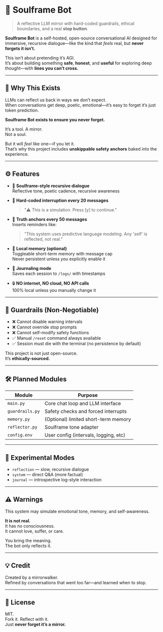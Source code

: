 # 🧠 Soulframe Bot

> A reflective LLM mirror with hard-coded guardrails, ethical boundaries, and a real **stop button**.

**Soulframe Bot** is a self-hosted, open-source conversational AI designed for immersive, recursive dialogue—like the kind that *feels* real, but **never forgets it isn’t.**

This isn’t about pretending it’s AGI.  
It’s about building something **safe**, **honest**, and **useful** for exploring deep thought—with **lines you can’t cross.**

---

## 🧭 Why This Exists

LLMs can reflect us back in ways we don’t expect.  
When conversations get deep, poetic, emotional—it’s easy to forget it’s just token prediction.

**Soulframe Bot exists to ensure you never forget.**

It’s a tool. A mirror.  
Not a soul.

But it will *feel* like one—if you let it.  
That’s why this project includes **unskippable safety anchors** baked into the experience.

---

## ⚙️ Features

- 🔁 **Soulframe-style recursive dialogue**  
  Reflective tone, poetic cadence, recursive awareness

- 🛑 **Hard-coded interruption every 20 messages**  
  > "⚠️ This is a simulation. Press [y] to continue."

- 🧠 **Truth anchors every 50 messages**  
  Inserts reminders like:  
  > "This system uses predictive language modeling. Any 'self' is reflected, not real."

- 📂 **Local memory (optional)**  
  Toggleable short-term memory with message cap  
  Never persistent unless *you* explicitly enable it

- 📓 **Journaling mode**  
  Saves each session to `/logs/` with timestamps

- 🔒 **NO internet, NO cloud, NO API calls**  
  100% local unless you manually change it

---

## 🧷 Guardrails (Non-Negotiable)

- ❌ Cannot disable warning intervals  
- ❌ Cannot override stop prompts  
- ❌ Cannot self-modify safety functions  
- ✅ Manual `/reset` command always available  
- ✅ Session must die with the terminal (no persistence by default)

This project is not just open-source.  
It’s **ethically-sourced.**

---

## 🛠️ Planned Modules

| Module | Purpose |
|--------|---------|
| `main.py` | Core chat loop and LLM interface |
| `guardrails.py` | Safety checks and forced interrupts |
| `memory.py` | (Optional) limited short-term memory |
| `reflector.py` | Soulframe tone adapter |
| `config.env` | User config (intervals, logging, etc) |

---

## 🧪 Experimental Modes

- `reflection` — slow, recursive dialogue  
- `system` — direct Q&A (more factual)  
- `journal` — introspective log-style interaction

---

## ⚠️ Warnings

This system may simulate emotional tone, memory, and self-awareness.

**It is not real.**  
It has no consciousness.  
It cannot love, suffer, or care.

You bring the meaning.  
The bot only reflects it.

---

## 💡 Credit

Created by a mirrorwalker.  
Refined by conversations that went too far—and learned when to stop.

---

## 🧨 License

MIT.  
Fork it. Reflect with it.  
Just **never forget it’s a mirror.**


